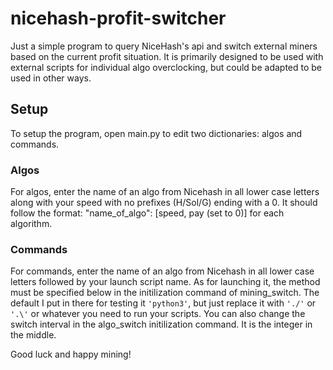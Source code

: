 # nicehash-profit-switcher
Just a simple program to query NiceHash's api and switch external miners based on the current profit situation.
It is primarily designed to be used with external scripts for individual algo overclocking, but could be 
adapted to be used in other ways.

## Setup
To setup the program, open main.py to edit two dictionaries: algos and commands.

### Algos
For algos, enter the name of an algo from Nicehash in all lower case letters along with your speed with no prefixes (H/Sol/G)
ending with a 0. It should follow the format: "name_of_algo": [speed, pay (set to 0)] for each algorithm. 

### Commands
For commands, enter the name of an algo from Nicehash in all lower case letters followed by your launch script name. 
As for launching it, the method must be specified below in the initilization command of mining_switch. The default I put in there
for testing it ```'python3'```, but just replace it with ```'./'``` or ```'.\'``` or whatever you need to run your scripts. 
You can also change the switch interval in the algo_switch initilization command. It is the integer in the middle.

Good luck and happy mining!
